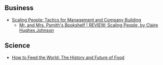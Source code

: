## Business
- [Scaling People: Tactics for Management and Company Building](https://www.goodreads.com/book/show/63063173-scaling-people)
	- [Mr. and Mrs. Psmith's Bookshelf | REVIEW: Scaling People, by Claire Hughes Johnson](https://www.thepsmiths.com/p/review-scaling-people-by-claire-hughes)
## Science
- [How to Feed the World: The History and Future of Food](books/catalog/how-to-feed-the-world/index.md)
